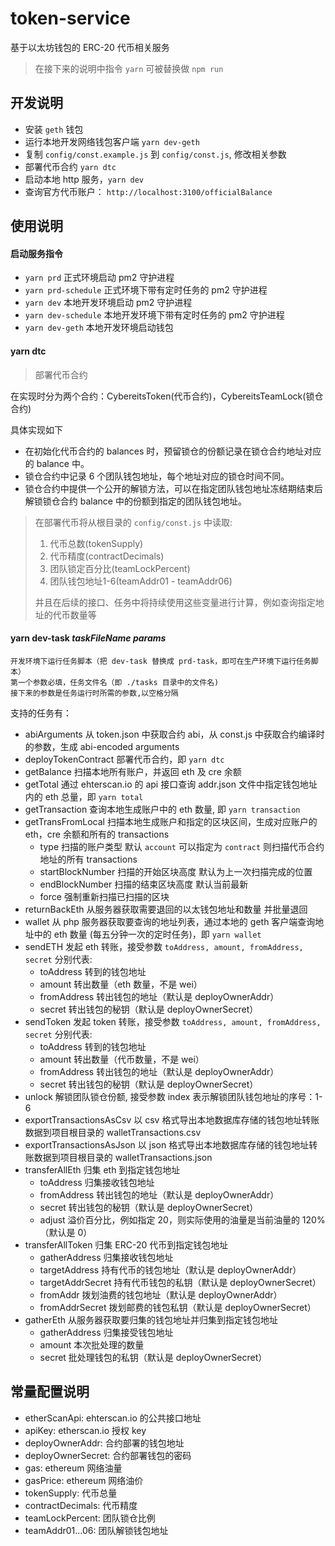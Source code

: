 # token-service

基于以太坊钱包的 ERC-20 代币相关服务

> 在接下来的说明中指令 `yarn` 可被替换做 `npm run`

## 开发说明

- 安装 `geth` 钱包
- 运行本地开发网络钱包客户端 `yarn dev-geth`
- 复制 `config/const.example.js` 到 `config/const.js`, 修改相关参数
- 部署代币合约 `yarn dtc`
- 启动本地 http 服务，`yarn dev`
- 查询官方代币账户： `http://localhost:3100/officialBalance`

## 使用说明

#### 启动服务指令

- `yarn prd` 正式环境启动 pm2 守护进程
- `yarn prd-schedule` 正式环境下带有定时任务的 pm2 守护进程
- `yarn dev` 本地开发环境启动 pm2 守护进程
- `yarn dev-schedule` 本地开发环境下带有定时任务的 pm2 守护进程
- `yarn dev-geth` 本地开发环境启动钱包

#### yarn dtc

> 部署代币合约

在实现时分为两个合约：CybereitsToken(代币合约)，CybereitsTeamLock(锁仓合约)  

具体实现如下

 - 在初始化代币合约的 balances 时，预留锁仓的份额记录在锁仓合约地址对应的 balance 中。
 - 锁仓合约中记录 6 个团队钱包地址，每个地址对应的锁仓时间不同。
 - 锁仓合约中提供一个公开的解锁方法，可以在指定团队钱包地址冻结期结束后解锁锁仓合约 balance 中的份额到指定的团队钱包地址。

> 在部署代币将从根目录的 `config/const.js` 中读取:
> 1. 代币总数(tokenSupply)
> 2. 代币精度(contractDecimals)
> 3. 团队锁定百分比(teamLockPercent)
> 4. 团队钱包地址1-6(teamAddr01 - teamAddr06)
>
> 并且在后续的接口、任务中将持续使用这些变量进行计算，例如查询指定地址的代币数量等

#### yarn dev-task _taskFileName_ _params_

    开发环境下运行任务脚本（把 dev-task 替换成 prd-task，即可在生产环境下运行任务脚本）
    第一个参数必填，任务文件名（即 ./tasks 目录中的文件名)
    接下来的参数是任务运行时所需的参数,以空格分隔

支持的任务有：

- abiArguments 从 token.json 中获取合约 abi，从 const.js 中获取合约编译时的参数，生成 abi-encoded arguments
- deployTokenContract 部署代币合约，即 `yarn dtc`
- getBalance 扫描本地所有账户，并返回 eth 及 cre 余额
- getTotal 通过 ehterscan.io 的 api 接口查询 addr.json 文件中指定钱包地址内的 eth 总量，即 `yarn total`
- getTransaction 查询本地生成账户中的 eth 数量, 即 `yarn transaction`
- getTransFromLocal 扫描本地生成账户和指定的区块区间，生成对应账户的 eth，cre 余额和所有的 transactions
  - type 扫描的账户类型 默认 `account` 可以指定为 `contract` 则扫描代币合约地址的所有 transactions
  - startBlockNumber 扫描的开始区块高度 默认为上一次扫描完成的位置
  - endBlockNumber 扫描的结束区块高度 默认当前最新
  - force 强制重新扫描已扫描的区块
- returnBackEth 从服务器获取需要退回的以太钱包地址和数量 并批量退回
- wallet 从 php 服务器获取要查询的地址列表，通过本地的 geth 客户端查询地址中的 eth 数量 (每五分钟一次的定时任务)，即 `yarn wallet`
- sendETH 发起 eth 转账，接受参数 `toAddress, amount, fromAddress, secret` 分别代表:
  - toAddress 转到的钱包地址
  - amount 转出数量（eth 数量，不是 wei）
  - fromAddress 转出钱包的地址（默认是 deployOwnerAddr）
  - secret 转出钱包的秘钥（默认是 deployOwnerSecret）
- sendToken 发起 token 转账，接受参数 `toAddress, amount, fromAddress, secret` 分别代表:
  - toAddress 转到的钱包地址
  - amount 转出数量（代币数量，不是 wei）
  - fromAddress 转出钱包的地址（默认是 deployOwnerAddr）
  - secret 转出钱包的秘钥（默认是 deployOwnerSecret）
- unlock 解锁团队锁仓份额, 接受参数 index 表示解锁团队钱包地址的序号：1-6
- exportTransactionsAsCsv 以 csv 格式导出本地数据库存储的钱包地址转账数据到项目根目录的 walletTransactions.csv
- exportTransactionsAsJson 以 json 格式导出本地数据库存储的钱包地址转账数据到项目根目录的 walletTransactions.json
- transferAllEth 归集 eth 到指定钱包地址
  - toAddress 归集接收钱包地址
  - fromAddress 转出钱包的地址（默认是 deployOwnerAddr）
  - secret 转出钱包的秘钥（默认是 deployOwnerSecret）
  - adjust 溢价百分比，例如指定 20，则实际使用的油量是当前油量的 120%（默认是 0）
- transferAllToken 归集 ERC-20 代币到指定钱包地址
  - gatherAddress 归集接收钱包地址
  - targetAddress 持有代币的钱包地址（默认是 deployOwnerAddr）
  - targetAddrSecret 持有代币钱包的私钥（默认是 deployOwnerSecret）
  - fromAddr 拨划油费的钱包地址（默认是 deployOwnerAddr）
  - fromAddrSecret 拨划邮费的钱包私钥（默认是 deployOwnerSecret）
- gatherEth 从服务器获取要归集的钱包地址并归集到指定钱包地址
  - gatherAddress 归集接受钱包地址
  - amount 本次批处理的数量
  - secret 批处理钱包的私钥（默认是 deployOwnerSecret）

## 常量配置说明

- etherScanApi: ehterscan.io 的公共接口地址
- apiKey: etherscan.io 授权 key
- deployOwnerAddr: 合约部署的钱包地址
- deployOwnerSecret: 合约部署钱包的密码
- gas: ethereum 网络油量
- gasPrice: ethereum 网络油价
- tokenSupply: 代币总量
- contractDecimals: 代币精度
- teamLockPercent: 团队锁仓比例
- teamAddr01...06: 团队解锁钱包地址
